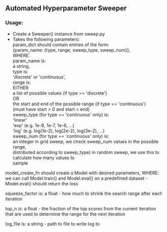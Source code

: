 ## Automated Hyperparameter Sweeper   
### Usage:   
- Create a Sweeper() instance from sweep.py   
- Takes the following parameters:   
   param_dict should contain entries of the form:  
      {param_name: {type, range, sweep_type, sweep_num}},  
      WHERE:  
         param_name is:  
            a string,  
         type is:   
            'discrete' or 'continuous',   
         range is:   
            EITHER   
               a list of possible values (if type == 'discrete')   
            OR   
               the start and end of the possible range (if type == 'continuous')   
                  (must have start > 0 and start < end)   
         sweep_type (for type == 'continuous' only) is:   
            'linear'   
            'exp' (e.g. 1e-8, 1e-7, 1e-6, ...)    
            'log' (e.g. log(1e-2), log(2e-2), log(3e-2), ...)    
         sweep_num (for type == 'continuous' only) is:    
            an integer
               in grid sweep, we check sweep_num values in the possible range,   
                  distributed according to sweep_type)
               in random sweep, we use this to calculate how many values to   
                  sample

model_create_fn should create a Model with desired parameters,
    WHERE:
        we can call Model.train() and Model.eval() on a predefined dataset
            - Model.eval() should return the loss

squeeze_factor is:
    a float
        - how much to shrink the search range after each iteration

top_n is:
    a float
        - the fraction of the top scores from the current iteration
            that are used to determine the range for the next iteration

log_file is:
    a string
        - path to file to write log to

